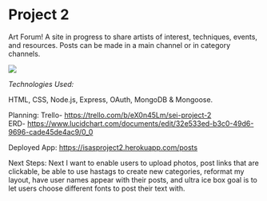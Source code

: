 # Project 2
Art Forum!
A site in progress to share artists of interest, techniques, events, and resources. Posts can be made in a main channel or in category channels.

![](https://i.postimg.cc/FzS190zs/Screen-Shot-2020-04-17-at-2-28-55-AM.png)

<em>Technologies Used:</em>

HTML, CSS, Node.js, Express, OAuth, MongoDB & Mongoose.

Planning:
Trello-
https://trello.com/b/eX0n45Lm/sei-project-2
<br>
ERD-
https://www.lucidchart.com/documents/edit/32e533ed-b3c0-49d6-9696-cade45de4ac9/0_0

Deployed App:
https://isasproject2.herokuapp.com/posts

Next Steps:
Next I want to enable users to upload photos, post links that are clickable, be able to use hastags to create new categories, reformat my layout, have user names appear with their posts, and ultra ice box goal is to let users choose different fonts to post their text with.
